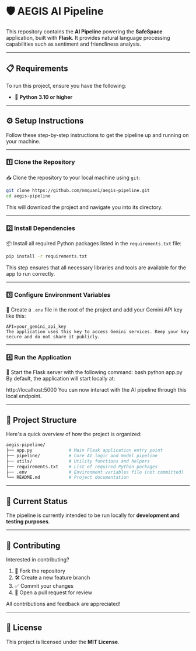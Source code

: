 # 🛡️ AEGIS AI Pipeline

This repository contains the **AI Pipeline** powering the **SafeSpace** application, built with **Flask**. It provides natural language processing capabilities such as sentiment and friendliness analysis.

---

## 📋 Requirements

To run this project, ensure you have the following:

- 🐍 **Python 3.10 or higher**

---

## ⚙️ Setup Instructions

Follow these step-by-step instructions to get the pipeline up and running on your machine.

---

### 1️⃣ Clone the Repository

📥 Clone the repository to your local machine using `git`:
```bash
git clone https://github.com/nmquan1/aegis-pipeline.git
cd aegis-pipeline
```
This will download the project and navigate you into its directory.

---

### 2️⃣ Install Dependencies

📦 Install all required Python packages listed in the `requirements.txt` file:
```bash
pip install -r requirements.txt
```
This step ensures that all necessary libraries and tools are available for the app to run correctly.

---

### 3️⃣ Configure Environment Variables

🔐 Create a `.env` file in the root of the project and add your Gemini API key like this:
```env
API=your_gemini_api_key
The application uses this key to access Gemini services. Keep your key secure and do not share it publicly.
```
---

### 4️⃣ Run the Application

🚀 Start the Flask server with the following command:
bash
python app.py
By default, the application will start locally at:

http://localhost:5000
You can now interact with the AI pipeline through this local endpoint.

---

## 📂 Project Structure

Here's a quick overview of how the project is organized:
```bash
aegis-pipeline/
├── app.py              # Main Flask application entry point
├── pipeline/           # Core AI logic and model pipeline
├── utils/              # Utility functions and helpers
├── requirements.txt    # List of required Python packages
├── .env                # Environment variables file (not committed)
└── README.md           # Project documentation
```
---

## 🚧 Current Status

The pipeline is currently intended to be run locally for **development and testing purposes**.

---

## 🤝 Contributing

Interested in contributing?

1. 🍴 Fork the repository
2. 🛠️ Create a new feature branch
3. ✅ Commit your changes
4. 🚀 Open a pull request for review

All contributions and feedback are appreciated!

---

## 📝 License

This project is licensed under the **MIT License**.
